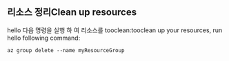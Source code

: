 ## <a name="clean-up-resources"></a><span data-ttu-id="db752-101">리소스 정리</span><span class="sxs-lookup"><span data-stu-id="db752-101">Clean up resources</span></span>

<span data-ttu-id="db752-102">hello 다음 명령을 실행 하 여 리소스를 tooclean:</span><span class="sxs-lookup"><span data-stu-id="db752-102">tooclean up your resources, run hello following command:</span></span>

```azurecli-interactive
az group delete --name myResourceGroup
```
